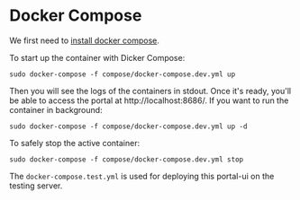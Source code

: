 # Docker Compose

We first need to [install docker compose](https://docs.docker.com/compose/install/).

To start up the container with Dicker Compose:

````
sudo docker-compose -f compose/docker-compose.dev.yml up
````

Then you will see the logs of the containers in stdout. Once it's ready, you'll be able to access the portal at  http://localhost:8686/. If you want to run the container in background:

````
sudo docker-compose -f compose/docker-compose.dev.yml up -d
````

To safely stop the active container:

````
sudo docker-compose -f compose/docker-compose.dev.yml stop
````

The `docker-compose.test.yml` is used for deploying this portal-ui on the testing server.
